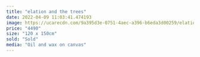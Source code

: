 ```yaml
---
title: "elation and the trees"
date: 2022-04-09 11:03:41.474193
image: https://ucarecdn.com/9a395d3e-0751-4aec-a396-b6eda3d00259/elation-and-the-trees.jpg
price: "4490"
size: "120 x 150cm"
sold: "Sold"
media: "Oil and wax on canvas"
---
```


